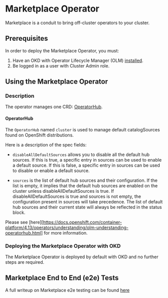 # Marketplace Operator
Marketplace is a conduit to bring off-cluster operators to your cluster.

## Prerequisites
In order to deploy the Marketplace Operator, you must:
1. Have an OKD with Operator Lifecycle Manager (OLM) [installed](https://github.com/operator-framework/operator-lifecycle-manager/blob/master/doc/install/install.md).
2. Be logged in as a user with Cluster Admin role.

## Using the Marketplace Operator

### Description
The operator manages one CRD: [OperatorHub](https://github.com/openshift/api/blob/600991d550ac9ee3afbfe994cf0889bf9805a3f5/config/v1/0000_03_marketplace-operator_01_operatorhub.crd.yaml).

#### OperatorHub

The `OperatorHub` named `cluster` is used to manage default catalogSources found on OpenShift distributions.


Here is a description of the spec fields:

- `disableAllDefaultSources` allows you to disable all the default hub sources. If this is true, a specific entry in sources can be used to enable a default source. If this is false, a specific entry in sources can be used to disable or enable a default source.
                  
- `sources` is the list of default hub sources and their configuration. If the list is empty, it implies that the default hub sources are enabled on the cluster unless disableAllDefaultSources is true. If disableAllDefaultSources is true and sources is not empty, the configuration present in sources will take precedence. The list of default hub sources and their current state will always be reflected in the status block.

Please see [here][https://docs.openshift.com/container-platform/4.13/operators/understanding/olm-understanding-operatorhub.html] for more information.

### Deploying the Marketplace Operator with OKD
The Marketplace Operator is deployed by default with OKD and no further steps are required.

## Marketplace End to End (e2e) Tests

A full writeup on Marketplace e2e testing can be found [here](docs/e2e-testing.md)

[upstream-community-operators]: deploy/upstream/07_upstream_operatorsource.cr.yaml
[community-operators]: deploy/examples/community.operatorsource.cr.yaml
